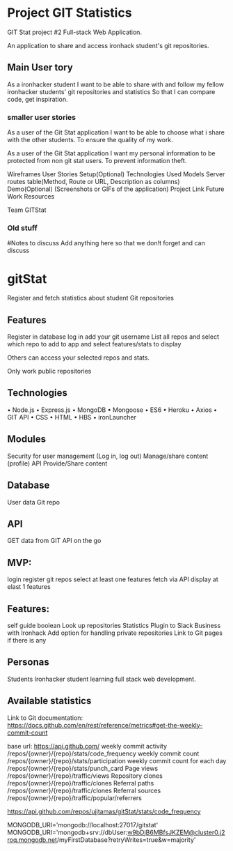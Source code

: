# Project GIT Statistics

GIT Stat project #2 Full-stack Web Application. 

An application to share and access ironhack student's git repositories.

## Main User tory

As a ironhacker student 
I want to be able to share with and follow my fellow ironhacker students' git repositories and statistics
So that I can compare code, get inspiration.

### smaller user stories

As a user of the Git Stat application
I want to be able to choose what i share with the other students.
To ensure the quality of my work.


As a user of the Git Stat application
I want my personal information to be protected from non git stat users.
To prevent information theft.











Wireframes
User Stories
Setup(Optional)
Technologies Used
Models
Server routes table(Method, Route or URL, Description as columns)
Demo(Optional) (Screenshots or GIFs of the application)
Project Link
Future Work
Resources


Team GITStat







### Old stuff
#Notes to discuss
Add anything here so that we don!t forget and can discuss

# gitStat
Register and fetch statistics about student Git repositories

## Features
Register in database
log in
add your git username
List all repos
and select which repo to add to app 
and select features/stats to display

Others can access your selected repos and stats.

Only work public repositories

## Technologies

•	Node.js
•	Express.js
•	MongoDB
•	Mongoose
•	ES6
•	Heroku
•	Axios
•	GIT API
•	CSS
•	HTML
•	HBS
•	ironLauncher



## Modules
Security for user management (Log in, log out)
Manage/share content (profile)
API
Provide/Share content

## Database
User data
Git repo

 ## API
GET data from GIT API on the go

## MVP:
login
register git repos
select at least one features 
fetch via API
display at elast 1 features

## Features:
self guide boolean
Look up repositories
Statistics
Plugin to Slack
Business with Ironhack
Add option for handling private repositories
Link to Git pages if there is any

## Personas
Students
Ironhacker student learning full stack web development.



## Available statistics
Link to Git documentation: https://docs.github.com/en/rest/reference/metrics#get-the-weekly-commit-count

base url: https://api.github.com/
weekly commit activity
    /repos/{owner}/{repo}/stats/code_frequency
weekly commit count
    /repos/{owner}/{repo}/stats/participation
weekly commit count for each day
    /repos/{owner}/{repo}/stats/punch_card
Page views
    /repos/{owner}/{repo}/traffic/views
Repository clones
    /repos/{owner}/{repo}/traffic/clones
Referral paths
    /repos/{owner}/{repo}/traffic/clones
Referral sources
    /repos/{owner}/{repo}/traffic/popular/referrers

  https://api.github.com/repos/ujjtamas/gitStat/stats/code_frequency

  MONGODB_URI='mongodb://localhost:27017/gitstat'
  MONGODB_URI='mongodb+srv://dbUser:w9bDjB6MBfsJKZEM@cluster0.j2roq.mongodb.net/myFirstDatabase?retryWrites=true&w=majority'
